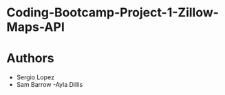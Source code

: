 # Coding-Bootcamp-Project-1-Zillow-Maps-API




# Authors 
- Sergio Lopez 
- Sam Barrow
-Ayla Dillis
